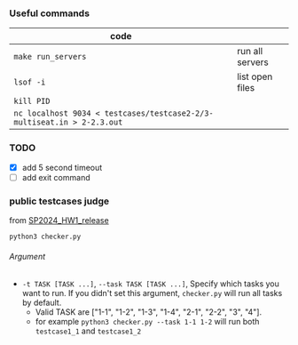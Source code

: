 ### Useful commands

| code                                                                   |                 |
| ---------------------------------------------------------------------- | --------------- |
| `make run_servers`                                                     | run all servers |
| `lsof -i`                                                              | list open files |
| `kill PID`                                                             |                 |
| `nc localhost 9034 < testcases/testcase2-2/3-multiseat.in > 2-2.3.out` |                 |

### TODO

- [x] add 5 second timeout
- [ ] add exit command

### public testcases judge

from [SP2024_HW1_release](https://github.com/NTU-SP/SP2024_HW1_release)

```
python3 checker.py
```

###### Argument

- `-t TASK [TASK ...]`, `--task TASK [TASK ...]`, Specify which tasks you want to run. If you didn't set this argument, `checker.py` will run all tasks by default.
  - Valid TASK are ["1-1", "1-2", "1-3", "1-4", "2-1", "2-2", "3", "4"].
  - for example `python3 checker.py --task 1-1 1-2` will run both `testcase1_1` and `testcase1_2`
